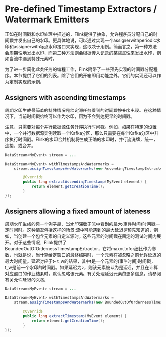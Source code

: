 # Pre-defined Timestamp Extractors / Watermark Emitters
正如在时间戳和水印处理中描述的，Flink提供了抽象，允许程序员分配自己的时间戳并发出自己的水印。更具体地说，可以通过实现一个assignerwithperiodic水印和assignerwith标点水印接口来实现，这取决于用例。简而言之，第一种方法会周期性地发出水印，而第二种方法则会根据传入记录的某些属性来发出水印，例如当流中遇到特殊元素时。

为了进一步简化此类任务的编程工作，Flink附带了一些预先实现的时间戳分配程序。本节提供了它们的列表。除了它们的开箱即用功能之外，它们的实现还可以作为定制实现的示例。

## Assigners with ascending timestamps

周期水印生成最简单的特殊情况是给定源任务看到的时间戳按升序出现。在这种情况下，当前时间戳始终可以作为水印，因为不会到达更早的时间戳。

注意，只需要对每个并行数据源任务升序执行时间戳。例如，如果在特定的设置中，一个并行数据源实例读取一个Kafka分区，那么只需要在每个Kafka分区中升序执行时间戳。Flink的水印合并机制将生成正确的水印时，并行流洗牌，统一，连接，或合并。

```java
DataStream<MyEvent> stream = ...

DataStream<MyEvent> withTimestampsAndWatermarks =
    stream.assignTimestampsAndWatermarks(new AscendingTimestampExtractor<MyEvent>() {

        @Override
        public long extractAscendingTimestamp(MyEvent element) {
            return element.getCreationTime();
        }
});
```

## Assigners allowing a fixed amount of lateness

周期水印生成的另一个例子是，当水印滞后于流中看到的最大(事件时间)时间戳一定时间时。这种情况包括这样的场景:流中可能遇到的最大延迟是预先知道的，例如，当创建一个包含元素的自定义源时，这些元素的时间戳在固定的测试时间内展开。对于这些情况，Flink提供了BoundedOutOfOrdernessTimestampExtractor，它将maxoutofor细比作为参数，也就是说，当计算给定窗口的最终结果时，一个元素在被忽略之前允许延迟的最大时间量。延迟对应于t- t_w的结果，其中t是一个元素的(事件时间)时间戳，t_w是前一个水印的时间戳。如果延迟为>，则该元素被认为是延迟，并且在计算对应窗口的作业结果时，默认忽略该元素。有关处理延迟元素的更多信息，请参阅有关允许延迟的文档。

```java
DataStream<MyEvent> stream = ...

DataStream<MyEvent> withTimestampsAndWatermarks =
    stream.assignTimestampsAndWatermarks(new BoundedOutOfOrdernessTimestampExtractor<MyEvent>(Time.seconds(10)) {

        @Override
        public long extractTimestamp(MyEvent element) {
            return element.getCreationTime();
        }
});
```